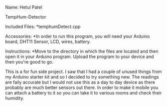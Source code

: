 
Name: Hetul Patel

TempHum-Detector

Included Files: 
	*temphumDetect.cpp

Accessories: 
	*In order to run this program, you will need your Arduino board, DHT11 Sensor, LCD, wires, battery.

Instructions: 
	*Move to the directory in which the files are located and then open it in your Arduino program. Upload the program to your device and then you're good to go.
	
This is a for fun side project. I saw that I had a couple of unused things from my Arduino starter kit and so I decided to try something new. The readings are faily accurate but I would not use this as a day to day device as there probably are much better sensors out there. In order to make it mobile you can attach a battery to it so you can take it to various rooms and check their humidity.

